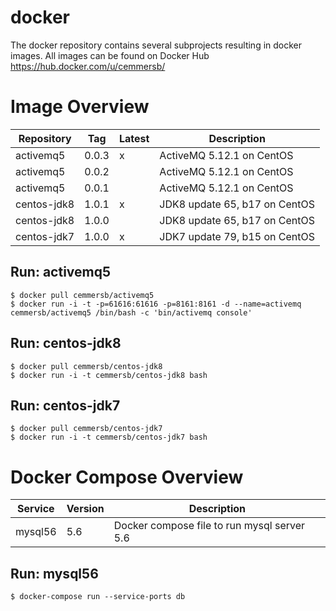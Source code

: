 # docker
The docker repository contains several subprojects resulting in docker images. All images can be found on Docker Hub https://hub.docker.com/u/cemmersb/

# Image Overview
| Repository  |Tag    | Latest | Description                   |
|-------------|-------|--------|-------------------------------|
| activemq5   | 0.0.3 | x      | ActiveMQ 5.12.1 on CentOS     |
| activemq5   | 0.0.2 |        | ActiveMQ 5.12.1 on CentOS     |
| activemq5   | 0.0.1 |        | ActiveMQ 5.12.1 on CentOS     |
| centos-jdk8 | 1.0.1 | x      | JDK8 update 65, b17 on CentOS |
| centos-jdk8 | 1.0.0 |        | JDK8 update 65, b17 on CentOS |
| centos-jdk7 | 1.0.0 | x      | JDK7 update 79, b15 on CentOS |

## Run: activemq5
```
$ docker pull cemmersb/activemq5
$ docker run -i -t -p=61616:61616 -p=8161:8161 -d --name=activemq cemmersb/activemq5 /bin/bash -c 'bin/activemq console'
```

## Run: centos-jdk8
```
$ docker pull cemmersb/centos-jdk8
$ docker run -i -t cemmersb/centos-jdk8 bash
``` 

## Run: centos-jdk7
```
$ docker pull cemmersb/centos-jdk7
$ docker run -i -t cemmersb/centos-jdk7 bash
```

# Docker Compose Overview
| Service | Version | Description                                 |
|---------|---------|---------------------------------------------|
| mysql56 | 5.6     | Docker compose file to run mysql server 5.6 |

## Run: mysql56
```
$ docker-compose run --service-ports db
```
